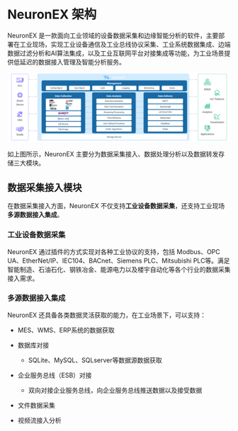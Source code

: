 # NeuronEX 架构

NeuronEX 是一款面向工业领域的设备数据采集和边缘智能分析的软件，主要部署在工业现场，实现工业设备通信及工业总线协议采集、工业系统数据集成、边端数据过滤分析和AI算法集成，以及工业互联网平台对接集成等功能，为工业场景提供低延迟的数据接入管理及智能分析服务。

<img src="./_assets/architect.png" alt="架构" style="zoom:100%;" />

如上图所示，NeuronEX 主要分为数据采集接入、数据处理分析以及数据转发存储三大模块。

## 数据采集接入模块

在数据采集接入方面，NeuronEX 不仅支持**工业设备数据采集**，还支持工业现场**多源数据接入集成**。

### 工业设备数据采集

NeuronEX 通过插件的方式实现对各种工业协议的支持，包括 Modbus、OPC UA、EtherNet/IP、IEC104、BACnet、Siemens PLC、Mitsubishi PLC等。满足智能制造、石油石化、钢铁冶金、能源电力以及楼宇自动化等各个行业的数据采集接入需求。

### 多源数据接入集成
NeuronEX 还具备各类数据灵活获取的能力，在工业场景下，可以支持：

- MES、WMS、ERP系统的数据获取

- 数据库对接
  - SQLite、MySQL、SQLserver等数据源数据获取

- 企业服务总线（ESB）对接
    - 双向对接企业服务总线，向企业服务总线推送数据以及接受数据
    
- 文件数据采集

- 视频流接入分析